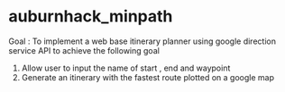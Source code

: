 # auburnhack_minpath

Goal :
To implement a web base itinerary planner using google direction service API to achieve the following goal
  1. Allow user to input the name of start , end and waypoint
  2. Generate an itinerary with the fastest route plotted on a google map

